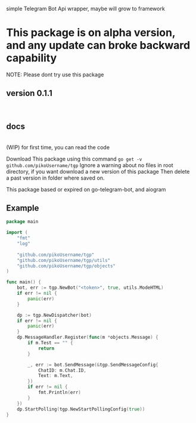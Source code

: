 simple Telegram Bot Api wrapper, maybe will grow to framework 

<h1>
This package is on alpha version,
and any update can broke backward capability
</h1>

NOTE: Please dont try use this package 

## version 0.1.1
<br>

## docs
<br>
 (WIP) for first time, you can read the code 

Download This package using this command `go get -v github.com/pikoUsername/tgp` 
Ignore a warning about no files in root directory, if you want download a new version of this package 
Then delete a past version in folder where saved on.

This package based or expired on go-telegram-bot, and aiogram

## Example
```go
package main

import (
	"fmt"
	"log"
    
    "github.com/pikoUsername/tgp"
	"github.com/pikoUsername/tgp/utils"
    "github.com/pikoUsername/tgp/objects"
)

func main() {
	bot, err := tgp.NewBot("<token>", true, utils.ModeHTML)
	if err != nil {
		panic(err)
	}

	dp := tgp.NewDispatcher(bot)
	if err != nil {
		panic(err)
	}
    dp.MessageHandler.Register(func(m *objects.Message) { 
        if m.Test == "" { 
            return
        }

        _, err := bot.SendMessage(&tgp.SendMessageConfig{
            ChatID: m.Chat.ID, 
            Text: m.Text, 
        })
        if err != nil { 
            fmt.Println(err)
        }
    })
    dp.StartPolling(tgp.NewStartPollingConfig(true))
}
```

